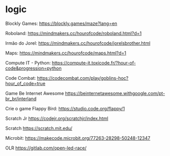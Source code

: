 # logic

Blockly Games: 
https://blockly.games/maze?lang=en

Roboland:
https://mindmakers.cc/hourofcode/roboland.html?d=1

Irmão do Jorel:
https://mindmakers.cc/hourofcode/jorelsbrother.html

Maps:
https://mindmakers.cc/hourofcode/maps.html?d=1


Compute IT - Python:
https://compute-it.toxicode.fr/?hour-of-code&progression=python 

Code Combat:
https://codecombat.com/play/goblins-hoc?hour_of_code=true 

Game Be Internet Awesome
https://beinternetawesome.withgoogle.com/pt-br_br/interland

Crie o game Flappy Bird:
https://studio.code.org/flappy/1

Scratch Jr
https://codejr.org/scratchjr/index.html

Scratch
https://scratch.mit.edu/


Microbit:
https://makecode.microbit.org/77263-28298-50248-12347

OLR
https://gitlab.com/open-led-race/
